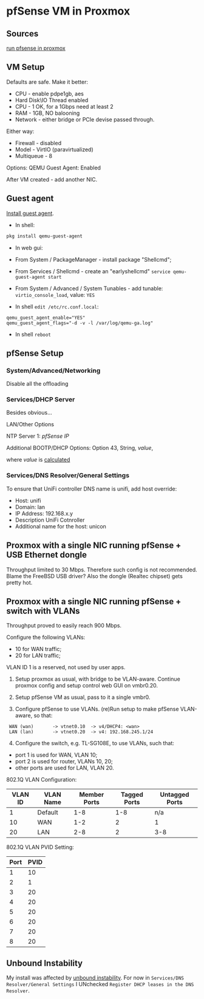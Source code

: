 # pfSense VM in Proxmox

## Sources

[run pfsense in
proxmox](https://pfstore.com.au/blogs/guides/run-pfsense-in-proxmox)

## VM Setup

Defaults are safe.  Make it better:

* CPU - enable pdpe1gb, aes
* Hard Disk\IO Thread enabled
* CPU - 1 OK, for a 1Gbps need at least 2
* RAM - 1GB, NO balooning
* Network - either bridge or PCIe devise passed through.

Either way:
* Firewall - disabled
* Model - VirtIO (paravirtualized)
* Multiqueue - 8

Options: QEMU Guest Agent: Enabled

After VM created - add another NIC.

## Guest agent

[Install guest
agent](https://forum.netgate.com/topic/162083/pfsense-vm-on-proxmox-qemu-agent-installation).

* In shell:

```sh
pkg install qemu-guest-agent
```

* In web gui:

* From System / PackageManager - install package "Shellcmd";
* From Services / Shellcmd - create an "earlyshellcmd"
`service qemu-guest-agent start`
* From System / Advanced / System Tunables - add tunable: `virtio_console_load`,
value: `YES`

* In shell `edit /etc/rc.conf.local`:
```
qemu_guest_agent_enable="YES"
qemu_guest_agent_flags="-d -v -l /var/log/qemu-ga.log"
```
* In shell `reboot`

## pfSense Setup

### System/Advanced/Networking

Disable all the offloading

### Services/DHCP Server

Besides obvious...

LAN/Other Options

NTP Server 1: _pfSense IP_

Additional BOOTP/DHCP Options: Option 43, String, _value_,

where _value_ is
[calculated](https://tcpip.wtf/en/unifi-l3-adoption-with-dhcp-option-43-on-pfsense-mikrotik-and-others.htm)

### Services/DNS Resolver/General Settings

To ensure that UniFi controller DNS name is unifi, add host override:

* Host: unifi
* Domain: lan
* IP Address: 192.168.x.y
* Description UniFi Cotnroller
* Additional name for the host: unicon

## Proxmox with a single NIC running pfSense + USB Ethernet dongle

Throughput limited to 30 Mbps.
Therefore such config is not recommended.
Blame the FreeBSD USB driver?
Also the dongle (Realtec chipset) gets pretty hot.

## Proxmox with a single NIC running pfSense + switch with VLANs

Throughput proved to easily reach 900 Mbps.

Configure the following VLANs:

* 10 for WAN traffic;
* 20 for LAN traffic;

VLAN ID 1 is a reserved, not used by user apps.

1. Setup proxmox as usual, with bridge to be VLAN-aware.
Continue proxmox config and setup control web GUI on vmbr0.20.

2. Setup pfSense VM as usual, pass to it a single vmbr0.

3. Configure pfSense to use VLANs.
(re)Run setup to make pfSense VLAN-aware, so that:

```
 WAN (wan)       -> vtnet0.10  -> v4/DHCP4: <wan>
 LAN (lan)       -> vtnet0.20  -> v4: 192.168.245.1/24
```

4. Configure the switch, e.g. TL-SG108E, to use VLANs, such that:

* port 1 is used for WAN, VLAN 10;
* port 2 is used for router, VLANs 10, 20;
* other ports are used for LAN, VLAN 20.

802.1Q VLAN Configuration:

VLAN ID|VLAN Name|Member Ports|Tagged Ports|Untagged Ports|
-------|---------|------------|------------|--------------|
1	    |Default  |1-8         |1-8         |n/a|
10     |WAN      |1-2         |2           |1|
20     |LAN      |2-8         |2           |3-8|

802.1Q VLAN PVID Setting:

Port|PVID|
----|----|
1|10
2|1
3|20
4|20
5|20
6|20
7|20
8|20

## Unbound Instability

My install was affected by [unbound
instability](https://redmine.pfsense.org/issues/11316).
For now in `Services/DNS Resolver/General Settings` I UNchecked
`Register DHCP leases in the DNS Resolver`.
